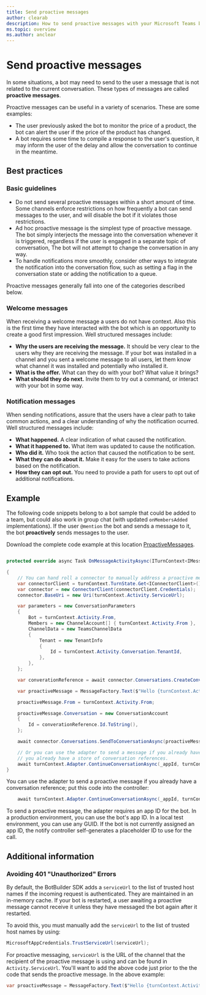 ```yaml
---
title: Send proactive messages
author: clearab
description: How to send proactive messages with your Microsoft Teams bot.
ms.topic: overview
ms.author: anclear
---
```

# Send proactive messages

In some situations, a bot may need to send to the user a message that is not related to the current conversation. These types of messages are called **proactive messages**.

Proactive messages can be useful in a variety of scenarios. These are some examples:  

- The user previously asked the bot to monitor the price of a product, the bot can alert the user if the price of the product has changed.
- A bot requires some time to compile a response to the user's question, it may inform the user of the delay and allow the conversation to continue in the meantime.

## Best practices

### Basic guidelines

- Do not send several proactive messages within a short amount of time. Some channels enforce restrictions on how frequently a bot can send messages to the user, and will disable the bot if it violates those restrictions.
- Ad hoc proactive message is the simplest type of proactive message. The bot simply interjects the message into the conversation whenever it is triggered, regardless if the user is engaged in a separate topic of conversation, The bot will not attempt to change the conversation in any way.
- To handle notifications more smoothly, consider other ways to integrate the notification into the conversation flow, such as setting a flag in the conversation state or adding the notification to a queue.

Proactive messages generally fall into one of the categories described below.

### Welcome messages

When receiving a welcome message a users do not have context. Also this is the first time they have interacted with the bot which is an opportunity to create a good first impression. Well structured messages include:

- **Why the users are receiving the message.** It should be very clear to the users why they are receiving the message. If your bot was installed in a channel and you sent a welcome message to all users, let them know what channel it was installed and potentially who installed it.
- **What is the offer.** What can they do with your bot? What value it brings?
- **What should they do next.** Invite them to try out a command, or interact with your bot in some way.

### Notification messages

When sending notifications, assure that the users have a clear path to take common actions, and a clear understanding of why the notification ocurred. Well structured messages include:

- **What happened.** A clear indication of what caused the notification.
- **What it happened to.** What item was updated to cause the notification.
- **Who did it.** Who took the action that caused the notification to be sent.
- **What they can do about it.** Make it easy for the users to take actions based on the notification.
- **How they can opt out.** You need to provide a path for users to opt out of additional notifications.

## Example

The following code snippets belong to a bot sample that could be added to a team, but could also work in group chat (with updated `onMembersAdded` implementations).
If the user `@mention` the bot and sends a message to it, the bot **proactively** sends messages to the user.

Download the complete code example at this location [ProactiveMessages](https://github.com/microsoft/botbuilder-dotnet/tree/master/tests/Teams/ProactiveMessages).

```cs

protected override async Task OnMessageActivityAsync(ITurnContext<IMessageActivity> turnContext, CancellationToken cancellationToken)

{
    // You can hand roll a connector to manually address a proactive message
    var connectorClient = turnContext.TurnState.Get<IConnectorClient>();
    var connector = new ConnectorClient(connectorClient.Credentials);
    connector.BaseUri = new Uri(turnContext.Activity.ServiceUrl);

    var parameters = new ConversationParameters
    {
        Bot = turnContext.Activity.From,
        Members = new ChannelAccount[] { turnContext.Activity.From },
        ChannelData = new TeamsChannelData
        {
            Tenant = new TenantInfo
            {
                Id = turnContext.Activity.Conversation.TenantId,
            },
        },
    };

    var converationReference = await connector.Conversations.CreateConversationAsync(parameters);

    var proactiveMessage = MessageFactory.Text($"Hello {turnContext.Activity.From.Name}. You sent me a message. This is a proactive responsive message.");

    proactiveMessage.From = turnContext.Activity.From;

    proactiveMessage.Conversation = new ConversationAccount
    {
        Id = converationReference.Id.ToString(),
    };

    await connector.Conversations.SendToConversationAsync(proactiveMessage, cancellationToken);

    // Or you can use the adapter to send a message if you already have a conversation reference. You can put this code into the controller if
    // you already have a store of conversation references. 
    await turnContext.Adapter.ContinueConversationAsync(_appId, turnContext.Activity.GetConversationReference(), BotOnTurn, cancellationToken);
}

```

You can use the adapter to send a proactive message if you already have a conversation reference; put this code into the controller:

```cs
    await turnContext.Adapter.ContinueConversationAsync(_appId, turnContext.Activity.GetConversationReference(), BotOnTurn, cancellationToken);
```

To send a proactive message, the adapter requires an app ID for the bot. In a production environment, you can use the bot's app ID. In a local test environment, you can use any GUID. If the bot is not currently assigned an app ID, the notify controller self-generates a placeholder ID to use for the call.

## Additional information

### Avoiding 401 "Unauthorized" Errors

By default, the BotBuilder SDK adds a `serviceUrl` to the list of trusted host names if the incoming request is authenticated. They are maintained in an in-memory cache. If your bot is restarted, a user awaiting a proactive message cannot receive it unless they have messaged the bot again after it restarted. 

To avoid this, you must manually add the `serviceUrl` to the list of trusted host names by using: 

```csharp 
MicrosoftAppCredentials.TrustServiceUrl(serviceUrl); 
``` 

For proactive messaging, `serviceUrl` is the URL of the channel that the recipient of the proactive message is using and can be found in `Activity.ServiceUrl`. 
You'll want to add the above code just prior to the the code that sends the proactive message. In the above example:

```cs
var proactiveMessage = MessageFactory.Text($"Hello {turnContext.Activity.From.Name}. You sent me a message. This is a proactive responsive message.");
```


<!--
## Writing notes

 * **Purpose** Send proactive messages to 1:1, group chat, and channel. Includes stub pointer to Graph article on how to proactively install your bot.
 * **Existing teams doc reference** 
   * [https://docs.microsoft.com/en-us/microsoftteams/platform/concepts/bots/bot-conversations/bots-conv-proactive](https://docs.microsoft.com/en-us/microsoftteams/platform/concepts/bots/bot-conversations/bots-conv-proactive)
 * **Existing Bot framework doc reference** 
   * [https://docs.microsoft.com/en-us/azure/bot-service/bot-builder-howto-proactive-message?view=azure-bot-service-4.0&tabs=csharp](https://docs.microsoft.com/en-us/azure/bot-service/bot-builder-howto-proactive-message?view=azure-bot-service-4.0&tabs=csharp)
 * **Code Snippets** 
   * [https://github.com/microsoft/botbuilder-dotnet/tree/master/tests/Teams/ProactiveMessages](https://github.com/microsoft/botbuilder-dotnet/tree/master/tests/Teams/ProactiveMessages)
-->
